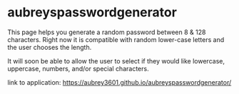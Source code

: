 # aubreyspasswordgenerator

This page helps you generate a random password between 8 & 128 characters. Right now it is compatible with random lower-case letters and the user chooses the length.

It will soon be able to allow the user to select if they would like lowercase, uppercase, numbers, and/or special characters.

link to application: https://aubrey3601.github.io/aubreyspasswordgenerator/

